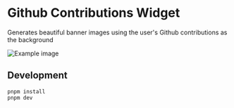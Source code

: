 # Github Contributions Widget

Generates beautiful banner images using the user's Github contributions as the background

![Example image](https://github-contributions-widget.vercel.app?username=aapzu&imageFormat=png)

## Development

```
pnpm install
pnpm dev
```